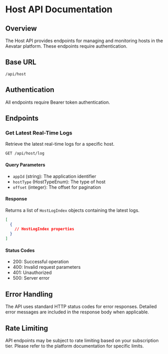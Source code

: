 # Host API Documentation

## Overview

The Host API provides endpoints for managing and monitoring hosts in the Aevatar platform. These endpoints require authentication.

## Base URL

```
/api/host
```

## Authentication

All endpoints require Bearer token authentication.

## Endpoints

### Get Latest Real-Time Logs

Retrieve the latest real-time logs for a specific host.

```http
GET /api/host/log
```

#### Query Parameters

- `appId` (string): The application identifier
- `hostType` (HostTypeEnum): The type of host
- `offset` (integer): The offset for pagination

#### Response

Returns a list of `HostLogIndex` objects containing the latest logs.

```json
[
  {
    // HostLogIndex properties
  }
]
```

#### Status Codes

- 200: Successful operation
- 400: Invalid request parameters
- 401: Unauthorized
- 500: Server error

## Error Handling

The API uses standard HTTP status codes for error responses. Detailed error messages are included in the response body when applicable.

## Rate Limiting

API endpoints may be subject to rate limiting based on your subscription tier. Please refer to the platform documentation for specific limits.
